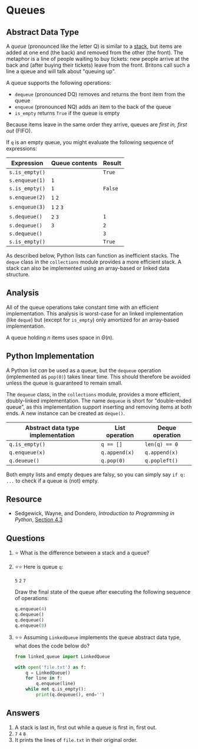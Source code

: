 # Queues
## Abstract Data Type

A *queue* (pronounced like the letter Q) is similar to a [stack](stacks.md), but items are added at one end (the back) and removed from the other (the front). The metaphor is a line of people waiting to buy tickets: new people arrive at the back and (after buying their tickets) leave from the front. Britons call such a line a queue and will talk about "queuing up".

A queue supports the following operations:
- `dequeue` (pronounced DQ) removes and returns the front item from the queue
- `enqueue` (pronounced NQ) adds an item to the back of the queue
- `is_empty` returns `True` if the queue is empty

Because items leave in the same order they arrive, queues are *first in, first out* (FIFO).

If `q` is an empty queue, you might evaluate the following sequence of expressions:

| **Expression** | **Queue contents** | **Result** |
|--|--|--|
|`s.is_empty()`| |`True`|
|`s.enqueue(1)`|`1`| |
|`s.is_empty()`|`1`|`False`|
|`s.enqueue(2)`|`1` `2`| |
|`s.enqueue(3)`|`1` `2` `3`| |
|`s.dequeue()`|`2` `3`|`1`|
|`s.dequeue()`|`3`|`2`|
|`s.dequeue()`| |`3`|
|`s.is_empty()`| |`True`|

As described below, Python lists can function as inefficient stacks. The `deque` class in the `collections` module provides a more efficient stack. A stack can also be implemented using an array-based or linked data structure.

## Analysis

All of the queue operations take constant time with an efficient implementation. This analysis is worst-case for an linked implementation (like `deque`) but (except for `is_empty`) only amortized for an array-based implementation.

A queue holding $n$ items uses space in $\Theta(n)$.

## Python Implementation

A Python list *can* be used as a queue, but the `dequeue` operation (implemented as `pop(0)`) takes linear time. This should therefore be avoided unless the queue is guaranteed to remain small.

The `dequeue` class, in the `collections` module, provides a more efficient, doubly-linked implementation. The name `dequeue` is short for "double-ended queue", as this implementation support inserting and removing items at both ends. A new instance can be created as `deque()`.

|**Abstract data type implementation**|**List operation**|**Deque operation**|
|--|--|--|
|`q.is_empty()`|`q == []`|`len(q) == 0`|
|`q.enqueue(x)`|`q.append(x)`|`q.append(x)`|
|`q.deueue()`|`q.pop(0)`|`q.popleft()`|

Both empty lists and empty deques are falsy, so you can simply say `if q: ...` to check if a queue is (not) empty.

## Resource
- Sedgewick, Wayne, and Dondero, *Introduction to Programming in Python*, [Section 4.3](https://introcs.cs.princeton.edu/python/43stack/)

## Questions
1. :star: What is the difference between a stack and a queue?
1. :star::star: Here is  queue `q`:

    `5` `2` `7`
    
    Draw the final state of the queue after executing the following sequence of operations:
    ```python
    q.enqueue(4)
    q.dequeue()
    q.dequeue()
    q.enqueue(8)
    ```
1. :star::star: Assuming `LinkedQueue` implements the queue abstract data type, what does the code below do?
    ```python
    from linked_queue import LinkedQueue
    
    with open('file.txt') as f:
        q = LinkedQueue()
        for line in f:
            q.enqueue(line)
        while not q.is_empty():
            print(q.dequeue(), end='')
    ```

## Answers
1. A stack is last in, first out while a queue is first in, first out.
1. `7` `4` `8`
1. It prints the lines of `file.txt` in their original order.
